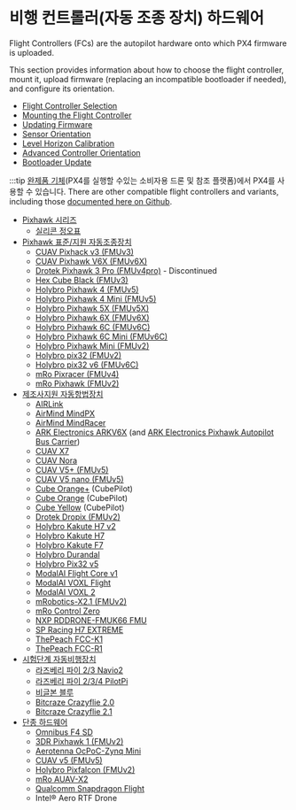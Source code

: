 # 비행 컨트롤러(자동 조종 장치) 하드웨어

Flight Controllers (FCs) are the autopilot hardware onto which PX4 firmware is uploaded.

This section provides information about how to choose the flight controller, mount it, upload firmware (replacing an incompatible bootloader if needed), and configure its orientation.

- [Flight Controller Selection](../getting_started/flight_controller_selection.md)
- [Mounting the Flight Controller](../assembly/mount_and_orient_controller.md)
- [Updating Firmware](../config/firmware.md)
- [Sensor Orientation](../config/flight_controller_orientation.md)
- [Level Horizon Calibration](../config/level_horizon_calibration.md)
- [Advanced Controller Orientation](../advanced_config/advanced_flight_controller_orientation_leveling.md)
- [Bootloader Update](../advanced_config/bootloader_update.md)

:::tip
[완제품 기체](../complete_vehicles/README.md)(PX4를 실행할 수있는 소비자용 드론 및 참조 플랫폼)에서 PX4를 사용할 수 있습니다. There are other compatible flight controllers and variants, including those [documented here on Github](https://github.com/PX4/PX4-Autopilot/#supported-hardware).

- [Pixhawk 시리즈](../flight_controller/pixhawk_series.md)
  - [실리콘 정오표](../flight_controller/silicon_errata.md)
- [Pixhawk 표준/지원 자동조종장치](../flight_controller/autopilot_pixhawk_standard.md)
  - [CUAV Pixhack v3 (FMUv3)](../flight_controller/pixhack_v3.md)
  - [CUAV Pixhawk V6X (FMUv6X)](../flight_controller/cuav_pixhawk_v6x.md)
  - [Drotek Pixhawk 3 Pro (FMUv4pro)](../flight_controller/pixhawk3_pro.md) - Discontinued
  - [Hex Cube Black (FMUv3)](../flight_controller/pixhawk-2.md)
  - [Holybro Pixhawk 4 (FMUv5)](../flight_controller/pixhawk4.md)
  - [Holybro Pixhawk 4 Mini (FMUv5)](../flight_controller/pixhawk4_mini.md)
  - [Holybro Pixhawk 5X (FMUv5X)](../flight_controller/pixhawk5x.md)
  - [Holybro Pixhawk 6X (FMUv6X)](../flight_controller/pixhawk6x.md)
  - [Holybro Pixhawk 6C (FMUv6C)](../flight_controller/pixhawk6c.md)
  - [Holybro Pixhawk 6C Mini (FMUv6C)](../flight_controller/pixhawk6c_mini.md)
  - [Holybro Pixhawk Mini (FMUv2)](../flight_controller/pixhawk_mini.md)
  - [Holybro pix32 (FMUv2)](../flight_controller/holybro_pix32.md)
  - [Holybro pix32 v6 (FMUv6C)](../flight_controller/holybro_pix32_v6.md)
  - [mRo Pixracer (FMUv4)](../flight_controller/pixracer.md)
  - [mRo Pixhawk (FMUv2)](../flight_controller/mro_pixhawk.md)
- [제조사지원 자동항법장치](../flight_controller/autopilot_manufacturer_supported.md)
  - [AIRLink](../flight_controller/airlink.md)
  - [AirMind MindPX](../flight_controller/mindpx.md)
  - [AirMind MindRacer](../flight_controller/mindracer.md)
  - [ARK Electronics ARKV6X](../flight_controller/arkv6x.md) (and [ARK Electronics Pixhawk Autopilot Bus Carrier](../flight_controller/arkpab.md))
  - [CUAV X7](../flight_controller/cuav_x7.md)
  - [CUAV Nora](../flight_controller/cuav_nora.md)
  - [CUAV V5+ (FMUv5)](../flight_controller/cuav_v5_plus.md)
  - [CUAV V5 nano (FMUv5)](../flight_controller/cuav_v5_nano.md)
  - [Cube Orange+](../flight_controller/cubepilot_cube_orangeplus.md) (CubePilot)
  - [Cube Orange](../flight_controller/cubepilot_cube_orange.md) (CubePilot)
  - [Cube Yellow](../flight_controller/cubepilot_cube_yellow.md) (CubePilot)
  - [Drotek Dropix (FMUv2)](../flight_controller/dropix.md)
  - [Holybro Kakute H7 v2](../flight_controller/kakuteh7v2.md)
  - [Holybro Kakute H7](../flight_controller/kakuteh7.md)
  - [Holybro Kakute F7](../flight_controller/kakutef7.md)
  - [Holybro Durandal](../flight_controller/durandal.md)
  - [Holybro Pix32 v5](../flight_controller/holybro_pix32_v5.md)
  - [ModalAI Flight Core v1](../flight_controller/modalai_fc_v1.md)
  - [ModalAI VOXL Flight](../flight_controller/modalai_voxl_flight.md)
  - [ModalAI VOXL 2](../flight_controller/modalai_voxl_2.md)
  - [mRobotics-X2.1 (FMUv2)](../flight_controller/mro_x2.1.md)
  - [mRo Control Zero](../flight_controller/mro_control_zero_f7.md)
  - [NXP RDDRONE-FMUK66 FMU](../flight_controller/nxp_rddrone_fmuk66.md)
  - [SP Racing H7 EXTREME](../flight_controller/spracingh7extreme.md)
  - [ThePeach FCC-K1](../flight_controller/thepeach_k1.md)
  - [ThePeach FCC-R1](../flight_controller/thepeach_r1.md)
- [시험단계 자동비행장치](../flight_controller/autopilot_experimental.md)
  - [라즈베리 파이  2/3 Navio2](../flight_controller/raspberry_pi_navio2.md)
  - [라즈베리 파이 2/3/4 PilotPi](../flight_controller/raspberry_pi_pilotpi.md)
  - [비글본 블루](../flight_controller/beaglebone_blue.md)
  - [Bitcraze Crazyflie 2.0](../complete_vehicles_mc/crazyflie2.md)
  - [Bitcraze Crazyflie 2.1](../complete_vehicles_mc/crazyflie21.md)
- [단종 하드웨어](../flight_controller/autopilot_discontinued.md)
  - [Omnibus F4 SD](../flight_controller/omnibus_f4_sd.md)
  - [3DR Pixhawk 1 (FMUv2)](../flight_controller/pixhawk.md)
  - [Aerotenna OcPoC-Zynq Mini](../flight_controller/ocpoc_zynq.md)
  - [CUAV v5 (FMUv5)](../flight_controller/cuav_v5.md)
  - [Holybro Pixfalcon (FMUv2)](../flight_controller/pixfalcon.md)
  - [mRo AUAV-X2](../flight_controller/auav_x2.md)
  - [Qualcomm Snapdragon Flight](../flight_controller/snapdragon_flight.md)
  - Intel® Aero RTF Drone
